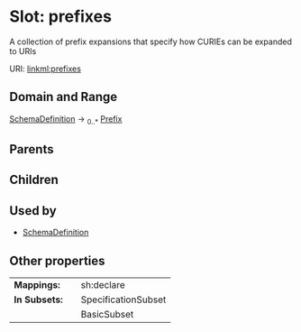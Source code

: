 
# Slot: prefixes

A collection of prefix expansions that specify how CURIEs can be expanded to URIs

URI: [linkml:prefixes](https://w3id.org/linkml/prefixes)


## Domain and Range

[SchemaDefinition](SchemaDefinition.md) &#8594;  <sub>0..\*</sub> [Prefix](Prefix.md)

## Parents


## Children


## Used by

 * [SchemaDefinition](SchemaDefinition.md)

## Other properties

|  |  |  |
| --- | --- | --- |
| **Mappings:** | | sh:declare |
| **In Subsets:** | | SpecificationSubset |
|  | | BasicSubset |